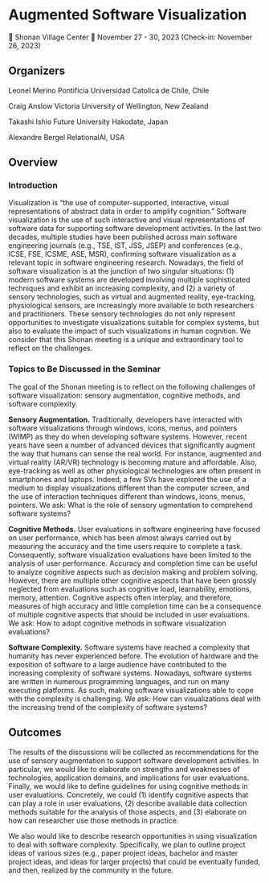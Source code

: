 # Augmented Software Visualization
:round_pushpin: Shonan Village Center
:date: November 27 - 30, 2023 (Check-in: November 26, 2023)
 
## Organizers
Leonel Merino
Pontificia Universidad Catolica de Chile, Chile

Craig Anslow
Victoria University of Wellington, New Zealand

Takashi Ishio
Future University Hakodate, Japan

Alexandre Bergel
RelationalAI, USA

## Overview

### Introduction

Visualization is “the use of computer-supported, interactive, visual representations of abstract data in order to amplify cognition.” Software visualization is the use of such interactive and visual representations of software data for supporting software development activities. In the last two decades, multiple studies have been published across main software engineering journals (e.g., TSE, IST, JSS, JSEP) and conferences (e.g., ICSE, FSE, ICSME, ASE, MSR), confirming software visualization as a relevant topic in software engineering research. Nowadays, the field of software visualization is at the junction of two singular situations: (1) modern software systems are developed involving multiple sophisticated techniques and exhibit an increasing complexity, and (2) a variety of sensory technologies, such as virtual and augmented reality, eye-tracking, physiological sensors, are increasingly more available to both researchers and practitioners. These sensory technologies do not only represent opportunities to investigate visualizations suitable for complex systems, but also to evaluate the impact of such visualizations in human cognition. We consider that this Shonan meeting is a unique and extraordinary tool to reflect on the challenges.

### Topics to Be Discussed in the Seminar
The goal of the Shonan meeting is to reflect on the following challenges of software visualization: sensory augmentation, cognitive methods, and software complexity.

**Sensory Augmentation.** Traditionally, developers have interacted with software visualizations through windows, icons, menus, and pointers (WIMP) as they do when developing software systems. However, recent years have seen a number of advanced devices that significantly augment the way that humans can sense the real world. For instance, augmented and virtual reality (AR/VR) technology is becoming mature and affordable. Also, eye-tracking as well as other physiological technologies are often present in smartphones and laptops. Indeed, a few SVs have explored the use of a medium to display visualizations different than the computer screen, and the use of interaction techniques different than windows, icons, menus, pointers. We ask: What is the role of sensory ugmentation to comprehend software systems?

**Cognitive Methods.** User evaluations in software engineering have focused on user performance, which has been almost always carried out by measuring the accuracy and the time users require to complete a task. Consequently, software visualization evaluations have been limited to the analysis of user performance. Accuracy and completion time can be useful to analyze cognitive aspects such as decision making and problem solving. However, there are multiple other cognitive aspects that have been grossly neglected from evaluations such as cognitive load, learnability, emotions, memory, attention. Cognitive aspects often interplay, and therefore, measures of high accuracy and little completion time can be a consequence of multiple cognitive aspects that should be included in user evaluations. We ask: How to adopt cognitive methods in software visualization evaluations?

**Software Complexity.** Software systems have reached a complexity that humanity has never experienced before. The evolution of hardware and the exposition of software to a large audience have contributed to the increasing complexity of software systems. Nowadays, software systems are written in numerous programming languages, and run on many executing platforms. As such, making software visualizations able to cope with the complexity is challenging. We ask: How can visualizations deal with the increasing trend of the complexity of software systems?

## Outcomes
The results of the discussions will be collected as recommendations for the use of sensory augmentation to support software development activities. In particular, we would like to elaborate on strengths and weaknesses of technologies, application domains, and implications for user evaluations. Finally, we would like to define guidelines for using cognitive methods in user evaluations. Concretely, we could (1) identify cognitive aspects that can play a role in user evaluations, (2) describe available data collection methods suitable for the analysis of those aspects, and (3) elaborate on how can researcher use those methods in practice.

We also would like to describe research opportunities in using visualization to deal with software complexity. Specifically, we plan to outline project ideas of various sizes (e.g., paper project ideas, bachelor and master project ideas, and ideas for larger projects) that could be eventually funded, and then, realized by the community in the future.
